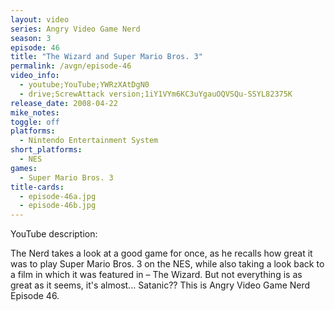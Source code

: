 ```yaml
---
layout: video
series: Angry Video Game Nerd
season: 3
episode: 46
title: "The Wizard and Super Mario Bros. 3"
permalink: /avgn/episode-46
video_info:
  - youtube;YouTube;YWRzXAtDgN0
  - drive;ScrewAttack version;1iY1VYm6KC3uYgauOQVSQu-SSYL82375K
release_date: 2008-04-22
mike_notes:
toggle: off
platforms:
  - Nintendo Entertainment System
short_platforms:
  - NES
games:
  - Super Mario Bros. 3
title-cards:
  - episode-46a.jpg
  - episode-46b.jpg
---
```


<p class="yt-description">YouTube description:</p>

The Nerd takes a look at a good game for once, as he recalls how great it was to play Super Mario Bros. 3 on the NES, while also taking a look back to a film in which it was featured in – The Wizard. But not everything is as great as it seems, it's almost... Satanic?? This is Angry Video Game Nerd Episode 46.